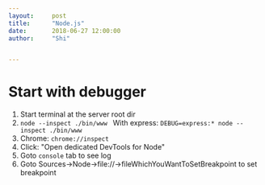 ```yaml
---
layout:     post
title:      "Node.js"
date:       2018-06-27 12:00:00
author:     "Shi"


---
```




# Start with debugger

1. Start terminal at the server root dir
2. `node --inspect ./bin/www ` With express: `DEBUG=express:* node --inspect ./bin/www`
3. Chrome: `chrome://inspect`
4. Click: "Open dedicated DevTools for Node"
5. Goto `console` tab to see log
6. Goto Sources->Node->file://->fileWhichYouWantToSetBreakpoint to set breakpoint

